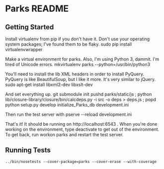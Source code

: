Parks README
==================

Getting Started
---------------

Install virtualenv from pip if you don't have it. Don't use your operating
system packages; I've found them to be flaky.
    sudo pip install virtualenvwrapper

Make a virtual environment for parks. Also, I'm using Python 3, dammit. I'm
tired of Unicode errors.
    mkvirtualenv parks --python=/usr/bin/python3

You'll need to install the lib XML headers in order to install PyQuery. PyQuery
is like BeautifulSoup, but I like it more. It's very similar to jQuery.
    sudo apt-get install libxml2-dev libxslt-dev

And set everything up.
    git submodule init
    pushd parks/static/js ; python lib/closure-library/closure/bin/calcdeps.py -i src -o deps > deps.js ; popd
    python setup.py develop
    initialize_Parks_db development.ini

Then run the test server with
    pserve --reload development.ini

That's it! It should be running on http://localhost:6543 . When you're done working on the environment, type
    deactivate
to get out of the environment. To get back, run
    workon parks
and restart the test server.

Running Tests
-------------

    ../bin/nosetests --cover-package=parks --cover-erase --with-coverage
